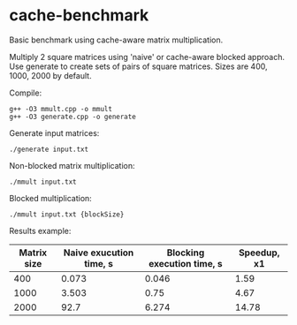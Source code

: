# cache-benchmark
Basic benchmark using cache-aware matrix multiplication.

Multiply 2 square matrices using 'naive' or cache-aware blocked approach.
Use generate to create sets of pairs of square matrices.
Sizes are 400, 1000, 2000 by default.

Compile:
```
g++ -O3 mmult.cpp -o mmult
g++ -O3 generate.cpp -o generate
```
Generate input matrices:
```
./generate input.txt
```
Non-blocked matrix multiplication:
```
./mmult input.txt
```
Blocked multiplication:
```
./mmult input.txt {blockSize}
```

Results example:

|Matrix size	|Naive exucution time, s	|Blocking execution time, s	|Speedup, x1|
|---|---|---|---|
|400	|0.073	|0.046	|1.59|
|1000	|3.503	|0.75	|4.67|
|2000	|92.7	|6.274	|14.78|
